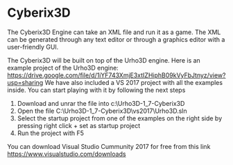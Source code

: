# Cyberix3D
The Cyberix3D Engine can take an XML file and run it as a game. 
The XML can be generated through any text editor or through a graphics editor with a user-friendly GUI.

The Cyberix3D will be built on top of the Urho3D engine.
Here is an example project of the Urho3D engine:
https://drive.google.com/file/d/1iYF743XmjE3xtIZHiphB09kVyFbJtnyz/view?usp=sharing
We have also included a VS 2017 project with all the examples inside.
You can start playing with it by following the next steps
1. Download and unrar the file into c:\Urho3D-1_7-Cyberix3D
2. Open the file C:\Urho3D-1_7-Cyberix3D\vs2017\Urho3D.sln
3. Select the startup project from one of the examples on the right side by pressing right click + set as startup project
4. Run the project with F5

You can download Visual Studio Cummunity 2017 for free from this link
https://www.visualstudio.com/downloads
